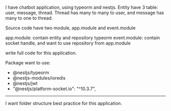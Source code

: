 I have chatbot application, using typeorm and nestjs.
Entity have 3 table: user, message, thread. Thread has many to many to user, and message has many to one to thread.

Source code have two module, app.module and event.module

app.module: contain entity and repository typeorm
event.module: contain socket handle, and want to use repository from app.module

write full code for this application.

Package want to use:
- @nestjs/typeorm
- @nestjs-modules/ioredis
- @nestjs/jwt
- "@nestjs/platform-socket.io": "^10.3.7",


---


I want folder structure best practice for this application.